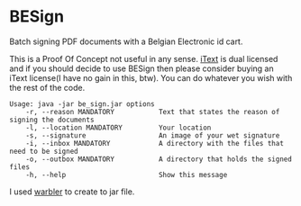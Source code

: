 # BESign
Batch signing PDF documents with a Belgian Electronic id cart.

This is a Proof Of Concept not useful in any sense. [iText](http://itextpdf.com) is dual licensed and if you should decide to use BESign then 
please consider buying an iText license(I have no gain in this, btw). You can do whatever you wish with the rest of the code.

```
Usage: java -jar be_sign.jar options
    -r, --reason MANDATORY           Text that states the reason of signing the documents
    -l, --location MANDATORY         Your location
    -s, --signature                  An image of your wet signature
    -i, --inbox MANDATORY            A directory with the files that need to be signed
    -o, --outbox MANDATORY           A directory that holds the signed files
    -h, --help                       Show this message
```

I used [warbler](https://github.com/jruby/warbler) to create to jar file.
